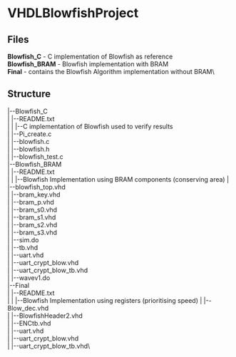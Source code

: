 # VHDLBlowfishProject

Files
-------------
**Blowfish_C** - C implementation of Blowfish as reference\
**Blowfish_BRAM** - Blowfish implementation with BRAM\
**Final** - contains the Blowfish Algorithm implementation without BRAM\


Structure
------------
|--Blowfish_C\
|   |--README.txt\
|   |   |--C implementation of Blowfish used to verify results\
|   |--Pi_create.c\
|   |--blowfish.c\
|   |--blowfish.h\
|   |--blowfish_test.c\
|--Blowfish_BRAM\
|   |--README.txt\
|   |   |--Blowfish Implementation using BRAM components (conserving area)
|   |--blowfish_top.vhd\
|   |--bram_key.vhd\
|   |--bram_p.vhd\
|   |--bram_s0.vhd\
|   |--bram_s1.vhd\
|   |--bram_s2.vhd\
|   |--bram_s3.vhd\
|   |--sim.do\
|   |--tb.vhd\
|   |--uart.vhd\
|   |--uart_crypt_blow.vhd\
|   |--uart_crypt_blow_tb.vhd\
|   |--wavev1.do\
|--Final\
|   |--README.txt\
|   |   |--Blowfish Implementation using registers (prioritising speed)
|   |--Blow_dec.vhd\
|   |--BlowfishHeader2.vhd\
|   |--ENCtb.vhd\
|   |--uart.vhd\
|   |--uart_crypt_blow.vhd\
|   |--uart_crypt_blow_tb.vhd\

